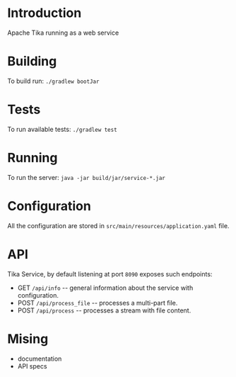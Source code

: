 # Introduction
Apache Tika running as a web service


# Building

To build run:
`./gradlew bootJar`


# Tests

To run available tests:
`./gradlew test`


# Running

To run the server:
`java -jar build/jar/service-*.jar`


# Configuration

All the configuration are stored in `src/main/resources/application.yaml` file.


# API

Tika Service, by default listening at port `8090` exposes such endpoints:
- GET `/api/info` -- general information about the service with configuration.
- POST `/api/process_file` -- processes a multi-part file.
- POST `/api/process` -- processes a stream with file content.


# Mising
- documentation 
- API specs
